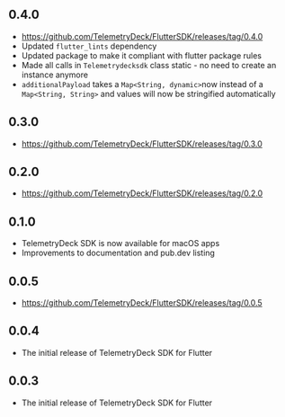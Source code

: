 ## 0.4.0
- https://github.com/TelemetryDeck/FlutterSDK/releases/tag/0.4.0
- Updated `flutter_lints` dependency
- Updated package to make it compliant with flutter package rules
- Made all calls in `Telemetrydecksdk` class static - no need to create an instance anymore
- `additionalPayload` takes a `Map<String, dynamic>`now instead of a `Map<String, String>` and values will now be stringified automatically

## 0.3.0
- https://github.com/TelemetryDeck/FlutterSDK/releases/tag/0.3.0

## 0.2.0
- https://github.com/TelemetryDeck/FlutterSDK/releases/tag/0.2.0

## 0.1.0
- TelemetryDeck SDK is now available for macOS apps
- Improvements to documentation and pub.dev listing

## 0.0.5
- https://github.com/TelemetryDeck/FlutterSDK/releases/tag/0.0.5

## 0.0.4
- The initial release of TelemetryDeck SDK for Flutter

## 0.0.3
- The initial release of TelemetryDeck SDK for Flutter
